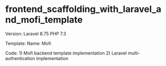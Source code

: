 # frontend_scaffolding_with_laravel_and_mofi_template

Version: 
    Laravel 8.75
    PHP 7.3

Template: 
    Name: Mofi

Code:
    1) Mofi backend template implementation
    2) Laravel multi-authentication implementation


